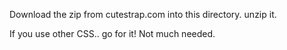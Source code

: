 
Download the zip from cutestrap.com into this directory. 
unzip it. 

If you use other CSS.. go for it!  Not much needed. 

